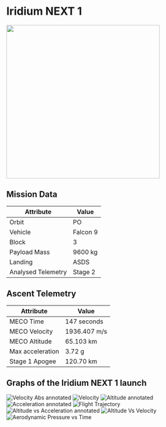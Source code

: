 # Iridium NEXT 1

<img src="http://i.imgur.com/f2OA2As.png" width=400px>

## Mission Data

| Attribute | Value |
| ------------- | ------------- |
| Orbit | PO  |
| Vehicle | Falcon 9  |
| Block | 3  |
| Payload Mass | 9600 kg |
| Landing | ASDS |
| Analysed Telemetry| Stage 2 |




## Ascent Telemetry

| Attribute | Value |
| ------------- | ------------- |
| MECO Time | 147 seconds |
| MECO Velocity | 1936.407 m/s |
| MECO Altitude | 65.103 km |
| Max acceleration | 3.72 g|
| Stage 1 Apogee | 120.70 km |





## Graphs of the Iridium NEXT 1 launch

![Velocity Abs annotated](https://github.com/shahar603/Telemetry-Data/blob/master/Iridium%20NEXT%201/Graphs/Velocity%20Abs%20annotated.png)
![Velocity](https://github.com/shahar603/Telemetry-Data/blob/master/Iridium%20NEXT%201/Graphs/Velocity.png)
![Altitude annotated](https://github.com/shahar603/Telemetry-Data/blob/master/Iridium%20NEXT%201/Graphs/Altitude%20annotated.png)
![Acceleration annotated](https://github.com/shahar603/Telemetry-Data/blob/master/Iridium%20NEXT%201/Graphs/Acceleration%20annotated.png)
![Flight Trajectory](https://github.com/shahar603/Telemetry-Data/blob/master/Iridium%20NEXT%201/Graphs/Flight%20Trajectory.png)
![Altitude vs Acceleration annotated](https://github.com/shahar603/Telemetry-Data/blob/master/Iridium%20NEXT%201/Graphs/Altitude%20vs%20Acceleration%20annotated.png)
![Altitude Vs Velocity](https://github.com/shahar603/Telemetry-Data/blob/master/Iridium%20NEXT%201/Graphs/Altitude%20Vs%20Velocity.png)
![Aerodynamic Pressure vs Time](https://github.com/shahar603/Telemetry-Data/blob/master/Iridium%20NEXT%201/Graphs/Aerodynamic%20Pressure.png)
